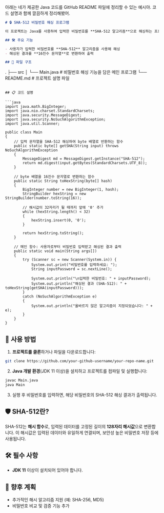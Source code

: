아래는 네가 제공한 Java 코드를 GitHub README 파일에 정리할 수 있는 예시야. 코드 설명과 함께 깔끔하게 정리해봤어.

```markdown
# 🔒 SHA-512 비밀번호 해싱 프로그램

이 프로젝트는 Java를 사용하여 입력한 비밀번호를 **SHA-512 알고리즘**으로 해싱하는 프로그램입니다. 이 프로그램은 입력된 문자열을 SHA-512로 변환한 후, 그 결과를 **16진수**로 출력합니다.

## 🛠️ 주요 기능

- 사용자가 입력한 비밀번호를 **SHA-512** 알고리즘을 사용해 해싱
- 해싱된 결과를 **16진수 문자열**로 변환하여 출력

## 📂 파일 구조

```
.
├── src
│   └── Main.java   # 비밀번호 해싱 기능을 담은 메인 프로그램
└── README.md       # 프로젝트 설명 파일
```

## 📋 코드 설명

```java
import java.math.BigInteger;
import java.nio.charset.StandardCharsets;
import java.security.MessageDigest;
import java.security.NoSuchAlgorithmException;
import java.util.Scanner;

public class Main
{
    // 입력 문자열을 SHA-512 해싱하여 byte 배열로 반환하는 함수
    public static byte[] getSHA(String input) throws NoSuchAlgorithmException
    {
        MessageDigest md = MessageDigest.getInstance("SHA-512");
        return md.digest(input.getBytes(StandardCharsets.UTF_8));
    }

    // byte 배열을 16진수 문자열로 변환하는 함수
    public static String toHexString(byte[] hash)
    {
        BigInteger number = new BigInteger(1, hash);
        StringBuilder hexString = new StringBuilder(number.toString(16));

        // 해시값이 32자리가 될 때까지 앞에 '0' 추가
        while (hexString.length() < 32)
        {
            hexString.insert(0, '0');
        }

        return hexString.toString();
    }

    // 메인 함수: 사용자로부터 비밀번호 입력받고 해싱된 결과 출력
    public static void main(String args[])
    {
        try (Scanner sc = new Scanner(System.in)) {
            System.out.print("비밀번호를 입력하세요: ");
            String inputPassword = sc.nextLine();

            System.out.println("\n입력한 비밀번호: " + inputPassword);
            System.out.println("해싱된 결과 (SHA-512): " + toHexString(getSHA(inputPassword)));
        }
        catch (NoSuchAlgorithmException e)
        {
            System.out.println("올바르지 않은 알고리즘이 지정되었습니다: " + e);
        }
    }
}
```

## 📝 사용 방법

1. **프로젝트를 클론**하거나 파일을 다운로드합니다:

```bash
git clone https://github.com/your-github-username/your-repo-name.git
```

2. **Java 개발 환경**(JDK 11 이상)을 설치하고 프로젝트를 컴파일 및 실행합니다:

```bash
javac Main.java
java Main
```

3. 실행 후 비밀번호를 입력하면, 해당 비밀번호의 SHA-512 해싱 결과가 출력됩니다.

## 🛡️ SHA-512란?

SHA-512는 **해시 함수**로, 입력된 데이터를 고정된 길이의 **128자리 해시값**으로 변환합니다. 이 해시값은 입력된 데이터와 유일하게 연결되며, 보안성 높은 비밀번호 저장 등에 사용됩니다.

## 🛠️ 필수 사항

- **JDK 11** 이상이 설치되어 있어야 합니다.

## 🌱 향후 계획

- 추가적인 해시 알고리즘 지원 (예: SHA-256, MD5)
- 비밀번호 비교 및 검증 기능 추가
